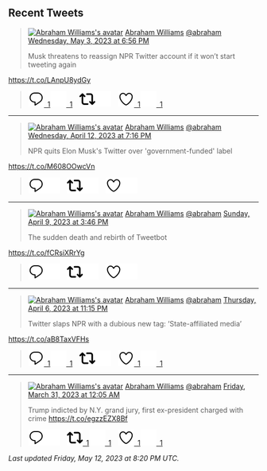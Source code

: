 ## Recent Tweets

> [![Abraham Williams's avatar](https://pbs.twimg.com/profile_images/897079141719195648/_mvh-QJH_mini.jpg)](https://twitter.com/abraham) [Abraham Williams](https://twitter.com/abraham) [@abraham](https://twitter.com/abraham) [Wednesday, May 3, 2023 at 6:56 PM](https://twitter.com/abraham/status/1653835987028525057)
>
> Musk threatens to reassign NPR Twitter account if it won’t start tweeting again

https://t.co/LAnpU8ydGy
>
> [![Reply](./images/reply_light.svg#gh-light-mode-only "Reply")&ensp;1](https://twitter.com/intent/tweet?in_reply_to=1653835987028525057#gh-light-mode-only)[![Reply](./images/reply.svg#gh-dark-mode-only "Reply")&ensp;1](https://twitter.com/intent/tweet?in_reply_to=1653835987028525057#gh-dark-mode-only)&emsp;[![Retweet](./images/retweet_light.svg#gh-light-mode-only "Retweet")](https://twitter.com/intent/retweet?tweet_id=1653835987028525057#gh-light-mode-only)[![Retweet](./images/retweet.svg#gh-dark-mode-only "Retweet")](https://twitter.com/intent/retweet?tweet_id=1653835987028525057#gh-dark-mode-only)&emsp;[![Like](./images/like_light.svg#gh-light-mode-only "Like")&ensp;1](https://twitter.com/intent/favorite?tweet_id=1653835987028525057#gh-light-mode-only)[![Like](./images/like.svg#gh-dark-mode-only "Like")&ensp;1](https://twitter.com/intent/favorite?tweet_id=1653835987028525057#gh-dark-mode-only)


---

> [![Abraham Williams's avatar](https://pbs.twimg.com/profile_images/897079141719195648/_mvh-QJH_mini.jpg)](https://twitter.com/abraham) [Abraham Williams](https://twitter.com/abraham) [@abraham](https://twitter.com/abraham) [Wednesday, April 12, 2023 at 7:16 PM](https://twitter.com/abraham/status/1646230736435834880)
>
> NPR quits Elon Musk's Twitter over 'government-funded' label

https://t.co/M608OOwcVn
>
> [![Reply](./images/reply_light.svg#gh-light-mode-only "Reply")](https://twitter.com/intent/tweet?in_reply_to=1646230736435834880#gh-light-mode-only)[![Reply](./images/reply.svg#gh-dark-mode-only "Reply")](https://twitter.com/intent/tweet?in_reply_to=1646230736435834880#gh-dark-mode-only)&emsp;[![Retweet](./images/retweet_light.svg#gh-light-mode-only "Retweet")](https://twitter.com/intent/retweet?tweet_id=1646230736435834880#gh-light-mode-only)[![Retweet](./images/retweet.svg#gh-dark-mode-only "Retweet")](https://twitter.com/intent/retweet?tweet_id=1646230736435834880#gh-dark-mode-only)&emsp;[![Like](./images/like_light.svg#gh-light-mode-only "Like")](https://twitter.com/intent/favorite?tweet_id=1646230736435834880#gh-light-mode-only)[![Like](./images/like.svg#gh-dark-mode-only "Like")](https://twitter.com/intent/favorite?tweet_id=1646230736435834880#gh-dark-mode-only)


---

> [![Abraham Williams's avatar](https://pbs.twimg.com/profile_images/897079141719195648/_mvh-QJH_mini.jpg)](https://twitter.com/abraham) [Abraham Williams](https://twitter.com/abraham) [@abraham](https://twitter.com/abraham) [Sunday, April 9, 2023 at 3:46 PM](https://twitter.com/abraham/status/1645090890082312193)
>
> The sudden death and rebirth of Tweetbot

https://t.co/fCRsiXRrYg
>
> [![Reply](./images/reply_light.svg#gh-light-mode-only "Reply")](https://twitter.com/intent/tweet?in_reply_to=1645090890082312193#gh-light-mode-only)[![Reply](./images/reply.svg#gh-dark-mode-only "Reply")](https://twitter.com/intent/tweet?in_reply_to=1645090890082312193#gh-dark-mode-only)&emsp;[![Retweet](./images/retweet_light.svg#gh-light-mode-only "Retweet")](https://twitter.com/intent/retweet?tweet_id=1645090890082312193#gh-light-mode-only)[![Retweet](./images/retweet.svg#gh-dark-mode-only "Retweet")](https://twitter.com/intent/retweet?tweet_id=1645090890082312193#gh-dark-mode-only)&emsp;[![Like](./images/like_light.svg#gh-light-mode-only "Like")](https://twitter.com/intent/favorite?tweet_id=1645090890082312193#gh-light-mode-only)[![Like](./images/like.svg#gh-dark-mode-only "Like")](https://twitter.com/intent/favorite?tweet_id=1645090890082312193#gh-dark-mode-only)


---

> [![Abraham Williams's avatar](https://pbs.twimg.com/profile_images/897079141719195648/_mvh-QJH_mini.jpg)](https://twitter.com/abraham) [Abraham Williams](https://twitter.com/abraham) [@abraham](https://twitter.com/abraham) [Thursday, April 6, 2023 at 11:15 PM](https://twitter.com/abraham/status/1644116574238830594)
>
> Twitter slaps NPR with a dubious new tag: ‘State-affiliated media’

https://t.co/aB8TaxVFHs
>
> [![Reply](./images/reply_light.svg#gh-light-mode-only "Reply")&ensp;1](https://twitter.com/intent/tweet?in_reply_to=1644116574238830594#gh-light-mode-only)[![Reply](./images/reply.svg#gh-dark-mode-only "Reply")&ensp;1](https://twitter.com/intent/tweet?in_reply_to=1644116574238830594#gh-dark-mode-only)&emsp;[![Retweet](./images/retweet_light.svg#gh-light-mode-only "Retweet")](https://twitter.com/intent/retweet?tweet_id=1644116574238830594#gh-light-mode-only)[![Retweet](./images/retweet.svg#gh-dark-mode-only "Retweet")](https://twitter.com/intent/retweet?tweet_id=1644116574238830594#gh-dark-mode-only)&emsp;[![Like](./images/like_light.svg#gh-light-mode-only "Like")&ensp;1](https://twitter.com/intent/favorite?tweet_id=1644116574238830594#gh-light-mode-only)[![Like](./images/like.svg#gh-dark-mode-only "Like")&ensp;1](https://twitter.com/intent/favorite?tweet_id=1644116574238830594#gh-dark-mode-only)


---

> [![Abraham Williams's avatar](https://pbs.twimg.com/profile_images/897079141719195648/_mvh-QJH_mini.jpg)](https://twitter.com/abraham) [Abraham Williams](https://twitter.com/abraham) [@abraham](https://twitter.com/abraham) [Friday, March 31, 2023 at 12:05 AM](https://twitter.com/abraham/status/1641592592210206722)
>
> Trump indicted by N.Y. grand jury, first ex-president charged with crime https://t.co/egzzEZX8Bf
>
> [![Reply](./images/reply_light.svg#gh-light-mode-only "Reply")](https://twitter.com/intent/tweet?in_reply_to=1641592592210206722#gh-light-mode-only)[![Reply](./images/reply.svg#gh-dark-mode-only "Reply")](https://twitter.com/intent/tweet?in_reply_to=1641592592210206722#gh-dark-mode-only)&emsp;[![Retweet](./images/retweet_light.svg#gh-light-mode-only "Retweet")&ensp;1](https://twitter.com/intent/retweet?tweet_id=1641592592210206722#gh-light-mode-only)[![Retweet](./images/retweet.svg#gh-dark-mode-only "Retweet")&ensp;1](https://twitter.com/intent/retweet?tweet_id=1641592592210206722#gh-dark-mode-only)&emsp;[![Like](./images/like_light.svg#gh-light-mode-only "Like")&ensp;1](https://twitter.com/intent/favorite?tweet_id=1641592592210206722#gh-light-mode-only)[![Like](./images/like.svg#gh-dark-mode-only "Like")&ensp;1](https://twitter.com/intent/favorite?tweet_id=1641592592210206722#gh-dark-mode-only)


_Last updated Friday, May 12, 2023 at 8:20 PM UTC._

